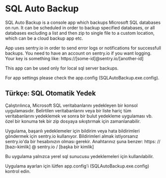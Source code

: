 # SQL Auto Backup

SQL Auto Backup is a console app which backups Microsoft SQL databases on run. It can be scheduled in order to backup specified databases, or all databases excluding a list and then zip to single file to a custom location, which can be a cloud backup app etc.

App uses sentry.io in order to send error logs or notifications for successfull backups. You need to have an account on sentry.io if you want logging. Your key is something like: https://[some-id]@sentry.io/[another-id]

This app can be used only for local sql server backups.

For app settings please check the app.config (SQLAutoBackup.exe.config).

## Türkçe: SQL Otomatik Yedek

Çalıştırılınca, Microsoft SQL veritabanlarını yedekleyen bir konsol uygulamasıdır. Belirtilen veritabanlarını veya bir liste hariç tüm veritabanlarını yedeklemek ve sonra bir bulut yedekleme uygulaması vb. özel bir konuma tek bir zip dosyaya sıkıştırmak için zamanlanabilir.

Uygulama, başarılı yedeklemeler için bildirim veya hata bildirimleri göndermek için sentry.io kullanıyor. Bildirimleri almak  istiyorsanız sentry.io'da bir hesabınızın olması gerekir. Anahtarınız şuna benzer: https: // [bazı-kimlik] @ sentry.io / [başka bir kimlik]

Bu uygulama yalnızca yerel sql sunucusu yedeklemeleri için kullanılabilir.

Uygulama ayarları için lütfen app.config'i (SQLAutoBackup.exe.config) kontrol edin.
